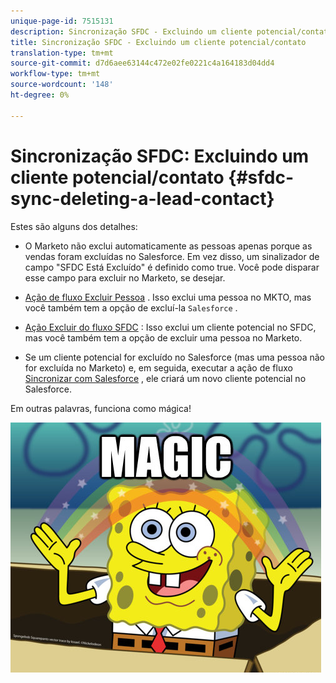 ```yaml
---
unique-page-id: 7515131
description: Sincronização SFDC - Excluindo um cliente potencial/contato - Documentos do Marketing - Documentação do produto
title: Sincronização SFDC - Excluindo um cliente potencial/contato
translation-type: tm+mt
source-git-commit: d7d6aee63144c472e02fe0221c4a164183d04dd4
workflow-type: tm+mt
source-wordcount: '148'
ht-degree: 0%

---
```



# Sincronização SFDC: Excluindo um cliente potencial/contato {#sfdc-sync-deleting-a-lead-contact}

Estes são alguns dos detalhes:

* O Marketo não exclui automaticamente as pessoas apenas porque as vendas foram excluídas no Salesforce. Em vez disso, um sinalizador de campo &quot;SFDC Está Excluído&quot; é definido como true. Você pode disparar esse campo para excluir no Marketo, se desejar.
* [Ação de fluxo Excluir Pessoa](../../../../product-docs/core-marketo-concepts/smart-campaigns/flow-actions/delete-person.md) . Isso exclui uma pessoa no MKTO, mas você também tem a opção de excluí-la `Salesforce` .

* [Ação Excluir do fluxo SFDC](../../../../product-docs/core-marketo-concepts/smart-campaigns/salesforce-flow-actions/delete-person-from-sfdc.md) : Isso exclui um cliente potencial no SFDC, mas você também tem a opção de excluir uma pessoa no Marketo.
* Se um cliente potencial for excluído no Salesforce (mas uma pessoa não for excluída no Marketo) e, em seguida, executar a ação de fluxo [Sincronizar com Salesforce](../../../../product-docs/core-marketo-concepts/smart-campaigns/salesforce-flow-actions/sync-person-to-sfdc.md) , ele criará um novo cliente potencial no Salesforce.

Em outras palavras, funciona como mágica!

![--](assets/image2015-5-20-15-3a3-3a27.png)


